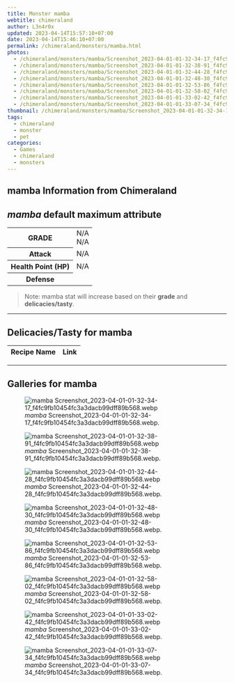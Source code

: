 ```yaml
---
title: Monster mamba
webtitle: chimeraland
author: L3n4r0x
updated: 2023-04-14T15:57:10+07:00
date: 2023-04-14T15:46:10+07:00
permalink: /chimeraland/monsters/mamba.html
photos:
  - /chimeraland/monsters/mamba/Screenshot_2023-04-01-01-32-34-17_f4fc9fb10454fc3a3dacb99dff89b568.webp
  - /chimeraland/monsters/mamba/Screenshot_2023-04-01-01-32-38-91_f4fc9fb10454fc3a3dacb99dff89b568.webp
  - /chimeraland/monsters/mamba/Screenshot_2023-04-01-01-32-44-28_f4fc9fb10454fc3a3dacb99dff89b568.webp
  - /chimeraland/monsters/mamba/Screenshot_2023-04-01-01-32-48-30_f4fc9fb10454fc3a3dacb99dff89b568.webp
  - /chimeraland/monsters/mamba/Screenshot_2023-04-01-01-32-53-86_f4fc9fb10454fc3a3dacb99dff89b568.webp
  - /chimeraland/monsters/mamba/Screenshot_2023-04-01-01-32-58-02_f4fc9fb10454fc3a3dacb99dff89b568.webp
  - /chimeraland/monsters/mamba/Screenshot_2023-04-01-01-33-02-42_f4fc9fb10454fc3a3dacb99dff89b568.webp
  - /chimeraland/monsters/mamba/Screenshot_2023-04-01-01-33-07-34_f4fc9fb10454fc3a3dacb99dff89b568.webp
thumbnail: /chimeraland/monsters/mamba/Screenshot_2023-04-01-01-32-34-17_f4fc9fb10454fc3a3dacb99dff89b568.webp
tags:
  - chimeraland
  - monster
  - pet
categories:
  - Games
  - chimeraland
  - monsters
---
```


<link
  rel="stylesheet"
  href="https://rawcdn.githack.com/dimaslanjaka/Web-Manajemen/870a349/css/bootstrap-5-3-0-alpha3-wrapper.css"
/>
<section id="bootstrap-wrapper">
  <div data-bs-theme="dark">
    <h2>mamba Information from Chimeraland</h2>
    <h2 id="attribute"><i>mamba</i> default maximum attribute</h2>
    <div class="row">
      <div class="col mb-2">
        <div class="card">
          <div class="card-body">
            <table>
              <tr>
                <th>GRADE</th>
                <td>N/A <br />N/A</td>
              </tr>
              <tr>
                <th>Attack</th>
                <td>N/A</td>
              </tr>
              <tr>
                <th>Health Point (HP)</th>
                <td>N/A</td>
              </tr>
              <tr>
                <th>Defense</th>
                <td></td>
              </tr>
            </table>
          </div>
        </div>
      </div>
    </div>
    <blockquote class="bd-callout bd-callout-warning">
      Note: mamba stat will increase based on their <b>grade</b> and
      <b>delicacies/tasty</b>.
    </blockquote>
    <hr />
    <h2 id="delicacies">Delicacies/Tasty for mamba</h2>
    <div class="card">
      <div class="card-body">
        <div class="table-responsive">
          <table class="table table-striped">
            <thead>
              <tr>
                <th>Recipe Name</th>
                <th>Link</th>
              </tr>
            </thead>
            <tbody></tbody>
          </table>
        </div>
      </div>
    </div>
    <hr />
    <div id="gallery">
      <h2>Galleries for mamba</h2>
      <div class="row">
        <div class="col-lg-6 col-12">
          <figure>
            <img
              src="https://www.webmanajemen.com/chimeraland/monsters/mamba/Screenshot_2023-04-01-01-32-34-17_f4fc9fb10454fc3a3dacb99dff89b568.webp"
              alt="mamba Screenshot_2023-04-01-01-32-34-17_f4fc9fb10454fc3a3dacb99dff89b568.webp"
            />
            <figcaption style="word-wrap: break-word">
              <i>mamba</i>
              Screenshot_2023-04-01-01-32-34-17_f4fc9fb10454fc3a3dacb99dff89b568.webp.
            </figcaption>
          </figure>
        </div>
        <div class="col-lg-6 col-12">
          <figure>
            <img
              src="https://www.webmanajemen.com/chimeraland/monsters/mamba/Screenshot_2023-04-01-01-32-38-91_f4fc9fb10454fc3a3dacb99dff89b568.webp"
              alt="mamba Screenshot_2023-04-01-01-32-38-91_f4fc9fb10454fc3a3dacb99dff89b568.webp"
            />
            <figcaption style="word-wrap: break-word">
              <i>mamba</i>
              Screenshot_2023-04-01-01-32-38-91_f4fc9fb10454fc3a3dacb99dff89b568.webp.
            </figcaption>
          </figure>
        </div>
        <div class="col-lg-6 col-12">
          <figure>
            <img
              src="https://www.webmanajemen.com/chimeraland/monsters/mamba/Screenshot_2023-04-01-01-32-44-28_f4fc9fb10454fc3a3dacb99dff89b568.webp"
              alt="mamba Screenshot_2023-04-01-01-32-44-28_f4fc9fb10454fc3a3dacb99dff89b568.webp"
            />
            <figcaption style="word-wrap: break-word">
              <i>mamba</i>
              Screenshot_2023-04-01-01-32-44-28_f4fc9fb10454fc3a3dacb99dff89b568.webp.
            </figcaption>
          </figure>
        </div>
        <div class="col-lg-6 col-12">
          <figure>
            <img
              src="https://www.webmanajemen.com/chimeraland/monsters/mamba/Screenshot_2023-04-01-01-32-48-30_f4fc9fb10454fc3a3dacb99dff89b568.webp"
              alt="mamba Screenshot_2023-04-01-01-32-48-30_f4fc9fb10454fc3a3dacb99dff89b568.webp"
            />
            <figcaption style="word-wrap: break-word">
              <i>mamba</i>
              Screenshot_2023-04-01-01-32-48-30_f4fc9fb10454fc3a3dacb99dff89b568.webp.
            </figcaption>
          </figure>
        </div>
        <div class="col-lg-6 col-12">
          <figure>
            <img
              src="https://www.webmanajemen.com/chimeraland/monsters/mamba/Screenshot_2023-04-01-01-32-53-86_f4fc9fb10454fc3a3dacb99dff89b568.webp"
              alt="mamba Screenshot_2023-04-01-01-32-53-86_f4fc9fb10454fc3a3dacb99dff89b568.webp"
            />
            <figcaption style="word-wrap: break-word">
              <i>mamba</i>
              Screenshot_2023-04-01-01-32-53-86_f4fc9fb10454fc3a3dacb99dff89b568.webp.
            </figcaption>
          </figure>
        </div>
        <div class="col-lg-6 col-12">
          <figure>
            <img
              src="https://www.webmanajemen.com/chimeraland/monsters/mamba/Screenshot_2023-04-01-01-32-58-02_f4fc9fb10454fc3a3dacb99dff89b568.webp"
              alt="mamba Screenshot_2023-04-01-01-32-58-02_f4fc9fb10454fc3a3dacb99dff89b568.webp"
            />
            <figcaption style="word-wrap: break-word">
              <i>mamba</i>
              Screenshot_2023-04-01-01-32-58-02_f4fc9fb10454fc3a3dacb99dff89b568.webp.
            </figcaption>
          </figure>
        </div>
        <div class="col-lg-6 col-12">
          <figure>
            <img
              src="https://www.webmanajemen.com/chimeraland/monsters/mamba/Screenshot_2023-04-01-01-33-02-42_f4fc9fb10454fc3a3dacb99dff89b568.webp"
              alt="mamba Screenshot_2023-04-01-01-33-02-42_f4fc9fb10454fc3a3dacb99dff89b568.webp"
            />
            <figcaption style="word-wrap: break-word">
              <i>mamba</i>
              Screenshot_2023-04-01-01-33-02-42_f4fc9fb10454fc3a3dacb99dff89b568.webp.
            </figcaption>
          </figure>
        </div>
        <div class="col-lg-6 col-12">
          <figure>
            <img
              src="https://www.webmanajemen.com/chimeraland/monsters/mamba/Screenshot_2023-04-01-01-33-07-34_f4fc9fb10454fc3a3dacb99dff89b568.webp"
              alt="mamba Screenshot_2023-04-01-01-33-07-34_f4fc9fb10454fc3a3dacb99dff89b568.webp"
            />
            <figcaption style="word-wrap: break-word">
              <i>mamba</i>
              Screenshot_2023-04-01-01-33-07-34_f4fc9fb10454fc3a3dacb99dff89b568.webp.
            </figcaption>
          </figure>
        </div>
      </div>
    </div>
  </div>
</section>